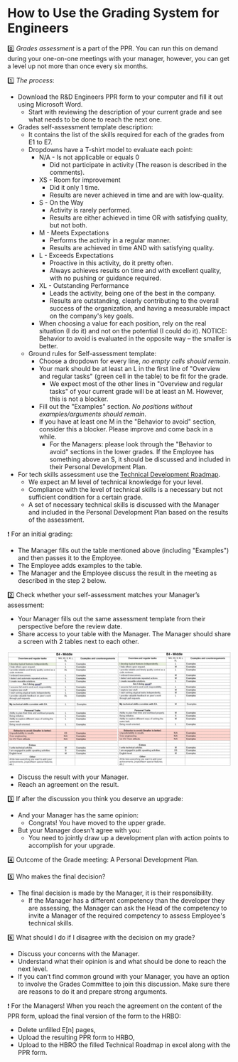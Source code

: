 # How to Use the Grading System for Engineers

:zero: *Grades assessment* is a part of the PPR. You can run this on demand during your one-on-one meetings with your manager, however, you can get a level up not more than once every six months.

    
:one: *The process*:

- Download the R&D Engineers PPR form to your computer and fill it out using Microsoft Word.
  - Start with reviewing the description of your current grade and see what needs to be done to reach the next one.
- Grades self-assessment template description:
  - It contains the list of the skills required for each of the grades from E1 to E7.
  - Dropdowns have a T-shirt model to evaluate each point:
    - N/A - Is not applicable or equals 0
      - Did not participate in activity (The reason is described in the comments).
    - XS - Room for improvement
      - Did it only 1 time.
      - Results are never achieved in time and are with low-quality.
    - S - On the Way
      - Activity is rarely performed.
      - Results are either achieved in time OR with satisfying quality, but not both.
    - M - Meets Expectations
        - Performs the activity in a regular manner.
        - Results are achieved in time AND with satisfying quality.
    - L - Exceeds Expectations
      - Proactive in this activity, do it pretty often.
      - Always achieves results on time and with excellent quality, with no pushing or guidance required.
    - XL - Outstanding Performance
      - Leads the activity, being one of the best in the company.
      - Results are outstanding, clearly contributing to the overall success of the organization, and having a measurable impact on the company's key goals.  
    - When choosing a value for each position, rely on the real situation (I do it) and not on the potential (I could do it). NOTICE: Behavior to avoid is evaluated in the opposite way – the smaller is better.
  - Ground rules for Self-assessment template:
    - Choose a dropdown for every line, *no empty cells should remain*.
    - Your mark should be at least an L in the first line of "Overview and regular tasks" (green cell in the table) to be fit for the grade.
      - We expect most of the other lines in "Overview and regular tasks" of your current grade will be at least an M. However, this is not a blocker.
    - Fill out the "Examples" section. *No positions without examples/arguments should remain*.
    - If you have at least one M in the "Behavior to avoid" section, consider this a blocker. Please improve and come back in a while.
      - For the Managers: please look through the "Behavior to avoid" sections in the lower grades. If the Employee has something above an S, it should be discussed and included in their Personal Development Plan.	
- For tech skills assessment use the [Technical Development Roadmap](https://docs.google.com/spreadsheets/d/1g3lsqXwZzOvBu3MI7zOL0vNstbvqIGpCe479ZVBwfA4/edit?usp=sharing).
  - We expect an M level of technical knowledge for your level.
  - Сompliance with the level of technical skills is a necessary but not sufficient condition for a certain grade.
  - A set of necessary technical skills is discussed with the Manager and included in the Personal Development Plan based on the results of the assessment.
    
:exclamation: For an initial grading:
- The Manager fills out the table mentioned above (including "Examples") and then passes it to the Employee.
- The Employee adds examples to the table.
- The Manager and the Employee discuss the result in the meeting as described in the step 2 below.  
      
:two: Check whether your self-assessment matches your Manager’s assessment:

   - Your Manager fills out the same assessment template from their perspective before the review date.
   - Share access to your table with the Manager. The Manager should share a screen with 2 tables next to each other.

   ![selfassessment](../img/selfassessment.jpg)

   - Discuss the result with your Manager.
   - Reach an agreement on the result.

    
:three: If after the discussion you think you deserve an upgrade:

- And your Manager has the same opinion:
  - Congrats! You have moved to the upper grade.
- But your Manager doesn't agree with you:
  - You need to jointly draw up a development plan with action points to accomplish for your upgrade.  

:four: Outcome of the Grade meeting: A Personal Development Plan.

:five: Who makes the final decision?

- The final decision is made by the Manager, it is their responsibility.
  - If the Manager has a different competency than the developer they are assessing, the Manager can ask the Head of the competency to invite a Manager of the required competency to assess Employee's technical skills.	


:six: What should I do if I disagree with the decision on my grade?
- Discuss your concerns with the Manager.
- Understand what their opinion is and what should be done to reach the next level.
- If you can’t find common ground with your Manager, you have an option to involve the Grades Committee to join this discussion. Make sure there are reasons to do it and prepare strong arguments.

:exclamation: For the Managers! 
When you reach the agreement on the content of the PPR form, upload the final version of the form to the HRBO:
- Delete unfilled E[n] pages,
- Upload the resulting PPR form to HRBO,
- Upload to the HBRO the filled Technical Roadmap in excel along with the PPR form.





